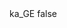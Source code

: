 <?xml version="1.0" encoding="UTF-8"?>
<CustomMetadata xmlns="http://soap.sforce.com/2006/04/metadata">
    <label>ka_GE</label>
    <protected>false</protected>
</CustomMetadata>
